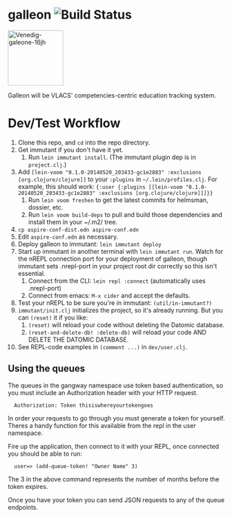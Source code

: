 # galleon ![Build Status](https://codeship.io/projects/035476f0-c1c7-0131-1fe6-32e2a52506a5/status)

<a title="By Myriam Thyes (Own work) [CC-BY-SA-3.0 (http://creativecommons.org/licenses/by-sa/3.0) or GFDL (http://www.gnu.org/copyleft/fdl.html)], via Wikimedia Commons" href="http://commons.wikimedia.org/wiki/File%3AVenedig-galeone-16jh.jpg"><img width="128" alt="Venedig-galeone-16jh" src="http://upload.wikimedia.org/wikipedia/commons/thumb/2/2e/Venedig-galeone-16jh.jpg/128px-Venedig-galeone-16jh.jpg"/></a>

Galleon will be VLACS' competencies-centric education tracking system.

Dev/Test Workflow
=======

1. Clone this repo, and ```cd``` into the repo directory.
1. Get immutant if you don't have it yet.
    1. Run ```lein immutant install```. (The immutant plugin dep is in ```project.clj```.)
1. Add ```[lein-voom "0.1.0-20140520_203433-gc1e2883" :exclusions [org.clojure/clojure]]``` to your
   ```:plugins``` in ```~/.lein/profiles.clj```. For example, this should work:
   ```{:user {:plugins [[lein-voom "0.1.0-20140520_203433-gc1e2883" :exclusions [org.clojure/clojure]]]}}```
    1. Run ```lein voom freshen``` to get the latest commits for helmsman, dossier, etc.
    1. Run ```lein voom build-deps``` to pull and build those dependencies and install them in your ~/.m2/ tree.
1. ```cp aspire-conf-dist.edn aspire-conf.edn```
1. Edit ```aspire-conf.edn``` as necessary.
1. Deploy galleon to immutant: ```lein immutant deploy```
1. Start up immutant in another terminal with ```lein immutant run```. Watch for the nREPL connection port for your deployment of galleon, though immutant sets .nrepl-port in your project root dir correctly so this isn't essential.
    1. Connect from the CLI: ```lein repl :connect``` (automatically uses .nrepl-port)
    1. Connect from emacs: ```M-x cider``` and accept the defaults.
1. Test your nREPL to be sure you're in immutant: ```(util/in-immutant?)```
1. ```immutant/init.clj``` initializes the project, so it's already running. But you can ```(reset)``` it if you like:
    1. ```(reset)``` will reload your code without deleting the Datomic database.
    1. ```(reset-and-delete-db! :delete-db)``` will reload your code AND DELETE THE DATOMIC DATABASE.
1. See REPL-code examples in ```(comment ...)``` in ```dev/user.clj```.

## Using the queues
The queues in the gangway namespace use token based authentication, so you must include an Authorization header with your HTTP request.

```
  Authorization: Token thisiswhereyourtokengoes
```

In order your requests to go through you must generate a token for yourself.
Theres a handy function for this available from the repl in the user namespace.

Fire up the application, then connect to it with your REPL, once connected you
should be able to run:

```
  user=> (add-queue-token! "Owner Name" 3) 
```

The 3 in the above command represents the number of months before the token expires.

Once you have your token you can send JSON requests to any of the queue endpoints.

